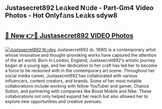 ## Justasecret892 Le𝚊ked N𝚞de - Part-Gm4 Video Photos - Hot Onlyf𝚊ns Le𝚊ks sdyw8

# <h2><a href="http://ab23987.deff.icu/?id=Justasecret892">🔗 New 👉🔴 Justasecret892 VIDEO Photos</a></h2>

[![Justasecret892 N𝚞des](https://i.imgur.com/rIISA9y.gif)](http://ab23987.deff.icu/?id=Justasecret892)
Justasecret892 (b. 1990) is a contemporary artist whose innovative and thought-provoking works have captured the attention of the art world. Born in London, England, Justasecret892's artistic journey began at a young age, and her dedication to her craft has led her to become a force to be reckoned with in the contemporary art scene. Throughout her social media career, Justasecret892 has collaborated with various influencers, content creators, and brands. Some of her most notable collaborations include working with fellow YouTuber and gamer, Chance Sutton, and partnering with companies like Boost Mobile and Nike. These collaborations not only helped expand her reach but also allowed her to explore new opportunities and creative avenues.
